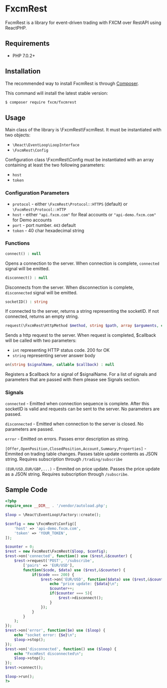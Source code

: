 # FxcmRest
FxcmRest is a library for event-driven trading with FXCM over RestAPI using ReactPHP.

## Requirements
 - PHP 7.0.2+

## Installation
The recommended way to install FxcmRest is through [Composer](https://getcomposer.org/).

This command will install the latest stable version:
```bash
$ composer require fxcm/fxcmrest
```

## Usage
Main class of the library is \FxcmRest\FxcmRest. It must be instantiated with two objects:
 - `\React\EventLoop\LoopInterface`
 - `\FxcmRest\Config`

Configuration class \FxcmRest\Config must be instantiated with an array containing at least the two following parameters:
 - `host`
 - `token`

### Configuration Parameters
 - `protocol` - either `\FxcmRest\Protocol::HTTPS` (default) or `\FxcmRest\Protocol::HTTP`
 - `host` - either `"api.fxcm.com"` for Real accounts or `"api-demo.fxcm.com"` for Demo accounts
 - `port` - port number. `443` default
 - `token` - 40 char hexadecimal string

### Functions
 ```php
 connect() : null
 ```
 Opens a connection to the server. When connection is complete, `connected` signal will be emitted.
 ```php
 disconnect() : null
 ```
 Disconnects from the server. When disconnection is complete, `disconnected` signal will be emitted. 
 ```php
 socketID() : string
 ```
 If connected to the server, returns a string representing the socketID. If not connected, returns an empty string.
 ```php
 request(\FxcmRest\HttpMethod $method, string $path, array $arguments, callable $callback) : null
 ```
 Sends a http request to the server. When request is completed, $callback will be called with two parameters:
 - `int` representing HTTP status code. 200 for OK
 - `string` representing server answer body
 ```php
 on(string $signalName, callable $callback) : null
 ```
 Registers a $callback for a signal of $signalName. For a list of signals and parameters that are passed with them please see Signals section.
 
### Signals

 `connected` - Emitted when connection sequence is complete. After this socketID is valid and requests can be sent to the server. No parameters are passed.
 
 `disconnected` - Emitted when connection to the server is closed. No parameters are passed.
 
 `error` - Emitted on errors. Passes error description as string.
 
 `[Offer,OpenPosition,ClosedPosition,Account,Summary,Properties]` - Emmited on trading table changes. Passes table update contents as JSON string. Requires subscription through `/trading/subscribe`
 
 `(EUR/USD,EUR/GBP,...)` - Emmited on price update. Passes the price update as a JSON string. Requires subscription through `/subscribe`.

## Sample Code
```php
<?php
require_once __DIR__ . '/vendor/autoload.php';

$loop = \React\EventLoop\Factory::create();

$config = new \FxcmRest\Config([
	'host' => 'api-demo.fxcm.com',
	'token' => 'YOUR_TOKEN',
]);

$counter = 0;
$rest = new FxcmRest\FxcmRest($loop, $config);
$rest->on('connected', function() use ($rest,&$counter) {
	$rest->request('POST', '/subscribe',
		['pairs' => 'EUR/USD'],
		function($code, $data) use ($rest,&$counter) {
			if($code === 200) {
				$rest->on('EUR/USD', function($data) use ($rest,&$counter) {
					echo "price update: {$data}\n";
					$counter++;
					if($counter === 5){
						$rest->disconnect();
					}
				});
			}
		}
	);
});
$rest->on('error', function($e) use ($loop) {
	echo "socket error: {$e}\n";
	$loop->stop();
});
$rest->on('disconnected', function() use ($loop) {
	echo "FxcmRest disconnected\n";
	$loop->stop();
});
$rest->connect();

$loop->run();
?>
```
